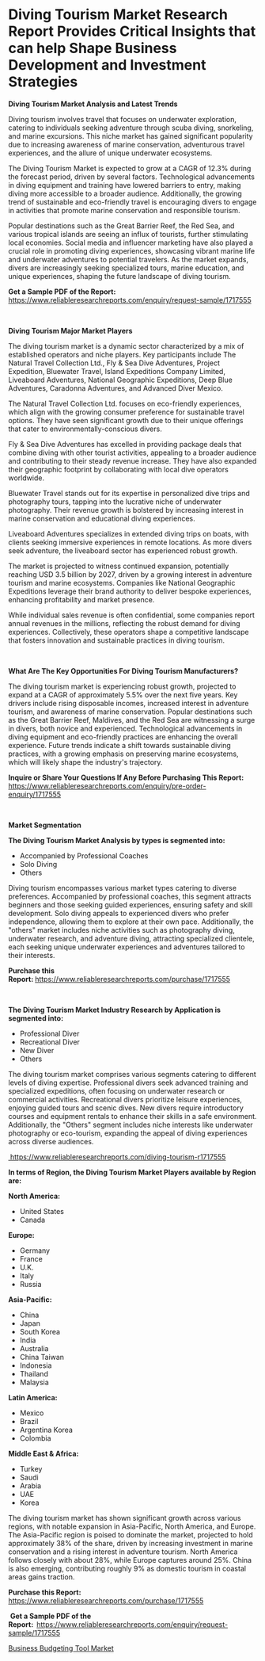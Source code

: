 <p><h1>Diving Tourism Market Research Report Provides Critical Insights that can help Shape Business Development and Investment Strategies</h1></p><p><strong>Diving Tourism Market Analysis and Latest Trends</strong></p>
<p><p>Diving tourism involves travel that focuses on underwater exploration, catering to individuals seeking adventure through scuba diving, snorkeling, and marine excursions. This niche market has gained significant popularity due to increasing awareness of marine conservation, adventurous travel experiences, and the allure of unique underwater ecosystems.</p><p>The Diving Tourism Market is expected to grow at a CAGR of 12.3% during the forecast period, driven by several factors. Technological advancements in diving equipment and training have lowered barriers to entry, making diving more accessible to a broader audience. Additionally, the growing trend of sustainable and eco-friendly travel is encouraging divers to engage in activities that promote marine conservation and responsible tourism.</p><p>Popular destinations such as the Great Barrier Reef, the Red Sea, and various tropical islands are seeing an influx of tourists, further stimulating local economies. Social media and influencer marketing have also played a crucial role in promoting diving experiences, showcasing vibrant marine life and underwater adventures to potential travelers. As the market expands, divers are increasingly seeking specialized tours, marine education, and unique experiences, shaping the future landscape of diving tourism.</p></p>
<p><strong>Get a Sample PDF of the Report:&nbsp;</strong> <a href="https://www.reliableresearchreports.com/enquiry/request-sample/1717555?utm_campaign=2244&utm_medium=2&utm_source=Github&utm_content=ia&utm_term=10032025&utm_id=diving-tourism">https://www.reliableresearchreports.com/enquiry/request-sample/1717555</a></p>
<p>&nbsp;</p>
<p><strong>Diving Tourism Major Market Players</strong></p>
<p><p>The diving tourism market is a dynamic sector characterized by a mix of established operators and niche players. Key participants include The Natural Travel Collection Ltd., Fly & Sea Dive Adventures, Project Expedition, Bluewater Travel, Island Expeditions Company Limited, Liveaboard Adventures, National Geographic Expeditions, Deep Blue Adventures, Caradonna Adventures, and Advanced Diver Mexico. </p><p>The Natural Travel Collection Ltd. focuses on eco-friendly experiences, which align with the growing consumer preference for sustainable travel options. They have seen significant growth due to their unique offerings that cater to environmentally-conscious divers.</p><p>Fly & Sea Dive Adventures has excelled in providing package deals that combine diving with other tourist activities, appealing to a broader audience and contributing to their steady revenue increase. They have also expanded their geographic footprint by collaborating with local dive operators worldwide.</p><p>Bluewater Travel stands out for its expertise in personalized dive trips and photography tours, tapping into the lucrative niche of underwater photography. Their revenue growth is bolstered by increasing interest in marine conservation and educational diving experiences.</p><p>Liveaboard Adventures specializes in extended diving trips on boats, with clients seeking immersive experiences in remote locations. As more divers seek adventure, the liveaboard sector has experienced robust growth.</p><p>The market is projected to witness continued expansion, potentially reaching USD 3.5 billion by 2027, driven by a growing interest in adventure tourism and marine ecosystems. Companies like National Geographic Expeditions leverage their brand authority to deliver bespoke experiences, enhancing profitability and market presence. </p><p>While individual sales revenue is often confidential, some companies report annual revenues in the millions, reflecting the robust demand for diving experiences. Collectively, these operators shape a competitive landscape that fosters innovation and sustainable practices in diving tourism.</p></p>
<p>&nbsp;</p>
<p><strong>What Are The Key Opportunities For Diving Tourism Manufacturers?</strong></p>
<p><p>The diving tourism market is experiencing robust growth, projected to expand at a CAGR of approximately 5.5% over the next five years. Key drivers include rising disposable incomes, increased interest in adventure tourism, and awareness of marine conservation. Popular destinations such as the Great Barrier Reef, Maldives, and the Red Sea are witnessing a surge in divers, both novice and experienced. Technological advancements in diving equipment and eco-friendly practices are enhancing the overall experience. Future trends indicate a shift towards sustainable diving practices, with a growing emphasis on preserving marine ecosystems, which will likely shape the industry's trajectory.</p></p>
<p><strong>Inquire or Share Your Questions If Any Before Purchasing This Report:</strong> <a href="https://www.reliableresearchreports.com/enquiry/pre-order-enquiry/1717555?utm_campaign=2244&utm_medium=2&utm_source=Github&utm_content=ia&utm_term=10032025&utm_id=diving-tourism">https://www.reliableresearchreports.com/enquiry/pre-order-enquiry/1717555</a></p>
<p>&nbsp;</p>
<p><strong>Market Segmentation</strong></p>
<p><strong>The Diving Tourism Market Analysis by types is segmented into:</strong></p>
<p><ul><li>Accompanied by Professional Coaches</li><li>Solo Diving</li><li>Others</li></ul></p>
<p><p>Diving tourism encompasses various market types catering to diverse preferences. Accompanied by professional coaches, this segment attracts beginners and those seeking guided experiences, ensuring safety and skill development. Solo diving appeals to experienced divers who prefer independence, allowing them to explore at their own pace. Additionally, the "others" market includes niche activities such as photography diving, underwater research, and adventure diving, attracting specialized clientele, each seeking unique underwater experiences and adventures tailored to their interests.</p></p>
<p><strong>Purchase this Report:&nbsp;</strong><a href="https://www.reliableresearchreports.com/purchase/1717555?utm_campaign=2244&utm_medium=2&utm_source=Github&utm_content=ia&utm_term=10032025&utm_id=diving-tourism">https://www.reliableresearchreports.com/purchase/1717555</a></p>
<p>&nbsp;</p>
<p><strong>The Diving Tourism Market Industry Research by Application is segmented into:</strong></p>
<p><ul><li>Professional Diver</li><li>Recreational Diver</li><li>New Diver</li><li>Others</li></ul></p>
<p><p>The diving tourism market comprises various segments catering to different levels of diving expertise. Professional divers seek advanced training and specialized expeditions, often focusing on underwater research or commercial activities. Recreational divers prioritize leisure experiences, enjoying guided tours and scenic dives. New divers require introductory courses and equipment rentals to enhance their skills in a safe environment. Additionally, the "Others" segment includes niche interests like underwater photography or eco-tourism, expanding the appeal of diving experiences across diverse audiences.</p></p>
<p><a href="https://www.reliableresearchreports.com/diving-tourism-r1717555?utm_campaign=2244&utm_medium=2&utm_source=Github&utm_content=ia&utm_term=10032025&utm_id=diving-tourism">&nbsp;https://www.reliableresearchreports.com/diving-tourism-r1717555</a></p>
<p><strong>In terms of Region, the Diving Tourism Market Players available by Region are:</strong></p>
<p>
    <p> <strong> North America: </strong>
        <ul>
            <li>United States</li>
            <li>Canada</li>
        </ul>
        </p> 
    <p> <strong> Europe: </strong>
        <ul>
            <li>Germany</li>
            <li>France</li>
            <li>U.K.</li>
            <li>Italy</li>
            <li>Russia</li>
        </ul>
        </p> 
    <p> <strong> Asia-Pacific: </strong>
        <ul>
            <li>China</li>
            <li>Japan</li>
            <li>South Korea</li>
            <li>India</li>
            <li>Australia</li>
            <li>China Taiwan</li>
            <li>Indonesia</li>
            <li>Thailand</li>
            <li>Malaysia</li>
        </ul>
        </p> 
    <p> <strong> Latin America: </strong>
        <ul>
            <li>Mexico</li>
            <li>Brazil</li>
            <li>Argentina Korea</li>
            <li>Colombia</li>
        </ul>
        </p> 
    <p> <strong> Middle East & Africa: </strong>
        <ul>
            <li>Turkey</li>
            <li>Saudi</li>
            <li>Arabia</li>
            <li>UAE</li>
            <li>Korea</li>
        </ul>
    </p>
    </p>
<p><p>The diving tourism market has shown significant growth across various regions, with notable expansion in Asia-Pacific, North America, and Europe. The Asia-Pacific region is poised to dominate the market, projected to hold approximately 38% of the share, driven by increasing investment in marine conservation and a rising interest in adventure tourism. North America follows closely with about 28%, while Europe captures around 25%. China is also emerging, contributing roughly 9% as domestic tourism in coastal areas gains traction.</p></p>
<p><strong>Purchase this Report: </strong><a href="https://www.reliableresearchreports.com/purchase/1717555?utm_campaign=2244&utm_medium=2&utm_source=Github&utm_content=ia&utm_term=10032025&utm_id=diving-tourism">https://www.reliableresearchreports.com/purchase/1717555</a></p>
<p>&nbsp;<strong>Get a Sample PDF of the Report:&nbsp;&nbsp;</strong><a href="https://www.reliableresearchreports.com/enquiry/request-sample/1717555?utm_campaign=2244&utm_medium=2&utm_source=Github&utm_content=ia&utm_term=10032025&utm_id=diving-tourism">https://www.reliableresearchreports.com/enquiry/request-sample/1717555</a></p>
<p><strong></strong></p>
<p><p><a href="https://github.com/delindacallegari68/Market-Research-Report-List-1/blob/main/business-budgeting-tool-market.md?utm_campaign=2244&utm_medium=2&utm_source=Github&utm_content=ia&utm_term=10032025&utm_id=diving-tourism">Business Budgeting Tool Market</a></p></p>